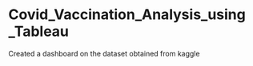# Covid_Vaccination_Analysis_using _Tableau
Created a dashboard on the dataset obtained from kaggle

